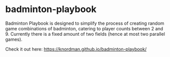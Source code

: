 # badminton-playbook

Badminton Playbook is designed to simplify the process of creating random game combinations of badminton, catering to player counts between 2 and 9. Currently there is a fixed amount of two fields (hence at most two parallel games). 

Check it out here: https://knordman.github.io/badminton-playbook/

